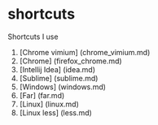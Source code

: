 # shortcuts
Shortcuts I use

1. [Chrome vimium] (chrome_vimium.md)
2. [Chrome] (firefox_chrome.md)
3. [Intellij Idea] (idea.md)
4. [Sublime] (sublime.md)
5. [Windows] (windows.md)
6. [Far] (far.md)
7. [Linux] (linux.md)
8. [Linux less] (less.md)
